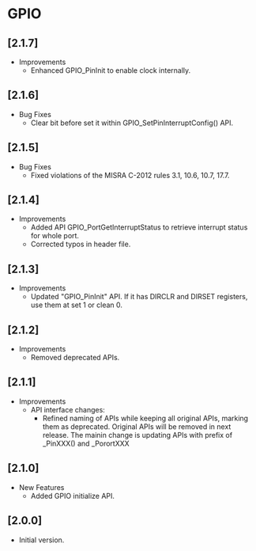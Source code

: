 # GPIO

## [2.1.7]

- Improvements
  - Enhanced GPIO_PinInit to enable clock internally.

## [2.1.6]

- Bug Fixes
  - Clear bit before set it within GPIO_SetPinInterruptConfig() API.

## [2.1.5]

- Bug Fixes
  - Fixed violations of the MISRA C-2012 rules 3.1, 10.6, 10.7, 17.7.

## [2.1.4]

- Improvements
  - Added API GPIO_PortGetInterruptStatus to retrieve interrupt status for
    whole port.
  - Corrected typos in header file.

## [2.1.3]

- Improvements
  - Updated "GPIO_PinInit" API. If it has DIRCLR and DIRSET registers, use them at set 1 or clean 0.

## [2.1.2]

- Improvements
  - Removed deprecated APIs.

## [2.1.1]

- Improvements
  - API interface changes:
    - Refined naming of APIs while keeping all original APIs, marking them
      as deprecated. Original APIs will be removed in next release. The
      mainin change is updating APIs with prefix of _PinXXX() and
      _PorortXXX

## [2.1.0]

- New Features
  - Added GPIO initialize API.

## [2.0.0]

- Initial version.
